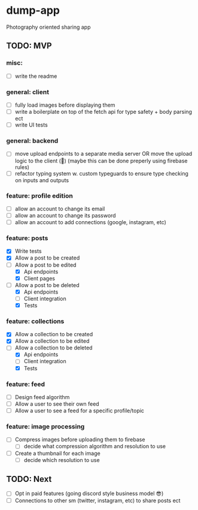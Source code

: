 # dump-app

Photography oriented sharing app

## TODO: MVP

### misc:

- [ ] write the readme

### general: client

- [ ] fully load images before displaying them
- [ ] write a boilerplate on top of the fetch api for type safety + body parsing ect
- [ ] write UI tests

### general: backend

- [ ] move upload endpoints to a separate media server
      OR move the upload logic to the client (🤮) (maybe this can be done preperly using firebase rules)
- [ ] refactor typing system w. custom typeguards to ensure type checking on inputs and outputs

### feature: profile edition

- [ ] allow an account to change its email
- [ ] allow an account to change its password
- [ ] allow an account to add connections (google, instagram, etc)

### feature: posts

- [x] Write tests
- [x] Allow a post to be created
- [ ] Allow a post to be edited
  - [x] Api endpoints
  - [x] Client pages
- [ ] Allow a post to be deleted
  - [x] Api endpoints
  - [ ] Client integration
  - [x] Tests

### feature: collections

- [x] Allow a collection to be created
- [x] Allow a collection to be edited
- [ ] Allow a collection to be deleted
  - [x] Api endpoints
  - [ ] Client integration
  - [x] Tests

### feature: feed

- [ ] Design feed algorithm
- [ ] Allow a user to see their own feed
- [ ] Allow a user to see a feed for a specific profile/topic

### feature: image processing

- [ ] Compress images before uploading them to firebase
  - [ ] decide what compression algorithm and resolution to use
- [ ] Create a thumbnail for each image
  - [ ] decide which resolution to use

## TODO: Next

- [ ] Opt in paid features (going discord style business model 😎)
- [ ] Connections to other sm (twitter, instagram, etc) to share posts ect
